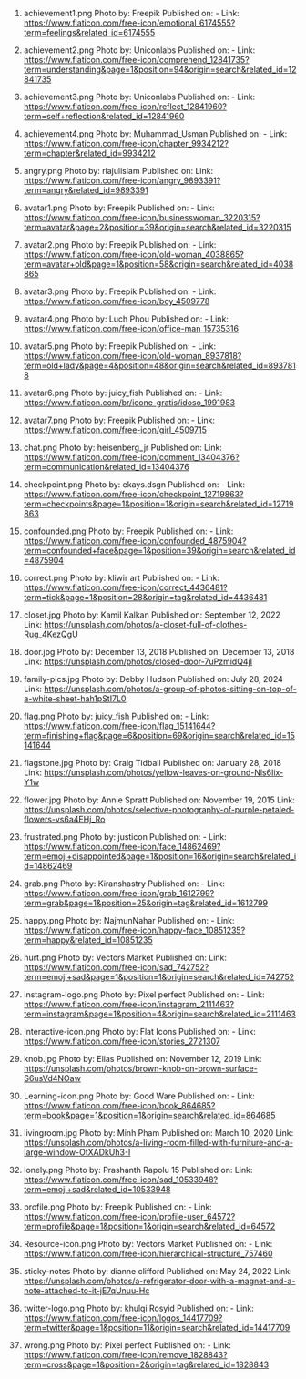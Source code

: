 
1) achievement1.png
Photo by: Freepik
Published on: - 
Link: https://www.flaticon.com/free-icon/emotional_6174555?term=feelings&related_id=6174555

2) achievement2.png
Photo by: Uniconlabs
Published on: -
Link: https://www.flaticon.com/free-icon/comprehend_12841735?term=understanding&page=1&position=94&origin=search&related_id=12841735

3) achievement3.png
Photo by: Uniconlabs
Published on: -
Link: https://www.flaticon.com/free-icon/reflect_12841960?term=self+reflection&related_id=12841960

4) achievement4.png
Photo by: Muhammad_Usman
Published on: -
Link: https://www.flaticon.com/free-icon/chapter_9934212?term=chapter&related_id=9934212

5) angry.png
Photo by: riajulislam
Published on:
Link: https://www.flaticon.com/free-icon/angry_9893391?term=angry&related_id=9893391

6) avatar1.png
Photo by: Freepik
Published on: -
Link: https://www.flaticon.com/free-icon/businesswoman_3220315?term=avatar&page=2&position=39&origin=search&related_id=3220315

7) avatar2.png
Photo by: Freepik
Published on: -
Link: https://www.flaticon.com/free-icon/old-woman_4038865?term=avatar+old&page=1&position=58&origin=search&related_id=4038865

8) avatar3.png
Photo by: Freepik
Published on: -
Link: https://www.flaticon.com/free-icon/boy_4509778

9) avatar4.png
Photo by: Luch Phou
Published on: -
Link: https://www.flaticon.com/free-icon/office-man_15735316

10) avatar5.png
Photo by: Freepik
Published on: -
Link: https://www.flaticon.com/free-icon/old-woman_8937818?term=old+lady&page=4&position=48&origin=search&related_id=8937818

11) avatar6.png
Photo by: juicy_fish
Published on: -
Link: https://www.flaticon.com/br/icone-gratis/idoso_1991983

12) avatar7.png
Photo by: Freepik
Published on: -
Link: https://www.flaticon.com/free-icon/girl_4509715

13) chat.png
Photo by: heisenberg_jr
Published on: 
Link: https://www.flaticon.com/free-icon/comment_13404376?term=communication&related_id=13404376

14) checkpoint.png
Photo by: ekays.dsgn
Published on: -
Link: https://www.flaticon.com/free-icon/checkpoint_12719863?term=checkpoints&page=1&position=1&origin=search&related_id=12719863

15) confounded.png
Photo by: Freepik 
Published on: -
Link: https://www.flaticon.com/free-icon/confounded_4875904?term=confounded+face&page=1&position=39&origin=search&related_id=4875904

16) correct.png
Photo by: kliwir art
Published on: - 
Link: https://www.flaticon.com/free-icon/correct_4436481?term=tick&page=1&position=28&origin=tag&related_id=4436481

17) closet.jpg
Photo by: Kamil Kalkan
Published on: September 12, 2022
Link: https://unsplash.com/photos/a-closet-full-of-clothes-Rug_4KezQgU

18) door.jpg
Photo by: December 13, 2018
Published on: December 13, 2018
Link: https://unsplash.com/photos/closed-door-7uPzmidQ4jI

19) family-pics.jpg
Photo by: Debby Hudson
Published on: July 28, 2024
Link: https://unsplash.com/photos/a-group-of-photos-sitting-on-top-of-a-white-sheet-hah1pStI7L0

20) flag.png
Photo by: juicy_fish
Published on: -
Link: https://www.flaticon.com/free-icon/flag_15141644?term=finishing+flag&page=6&position=69&origin=search&related_id=15141644

21) flagstone.jpg
Photo by: Craig Tidball
Published on: January 28, 2018
Link: https://unsplash.com/photos/yellow-leaves-on-ground-Nls6Iix-Y1w

22) flower.jpg
Photo by: Annie Spratt
Published on: November 19, 2015
Link: https://unsplash.com/photos/selective-photography-of-purple-petaled-flowers-vs6a4EHj_Ro

23) frustrated.png
Photo by: justicon
Published on: -
Link: https://www.flaticon.com/free-icon/face_14862469?term=emoji+disappointed&page=1&position=16&origin=search&related_id=14862469

24) grab.png
Photo by: Kiranshastry
Published on: -
Link: https://www.flaticon.com/free-icon/grab_1612799?term=grab&page=1&position=25&origin=tag&related_id=1612799

25) happy.png
Photo by: NajmunNahar
Published on: -
Link: https://www.flaticon.com/free-icon/happy-face_10851235?term=happy&related_id=10851235

26) hurt.png
Photo by: Vectors Market
Published on: 
Link: https://www.flaticon.com/free-icon/sad_742752?term=emoji+sad&page=1&position=1&origin=search&related_id=742752

27) instagram-logo.png
Photo by: Pixel perfect
Published on: -
Link: https://www.flaticon.com/free-icon/instagram_2111463?term=instagram&page=1&position=4&origin=search&related_id=2111463

28) Interactive-icon.png
Photo by: Flat Icons
Published on: -
Link: https://www.flaticon.com/free-icon/stories_2721307

29) knob.jpg
Photo by: Elias
Published on: November 12, 2019
Link: https://unsplash.com/photos/brown-knob-on-brown-surface-S6usVd4NOaw

30) Learning-icon.png
Photo by: Good Ware
Published on: -
Link: https://www.flaticon.com/free-icon/book_864685?term=book&page=1&position=1&origin=search&related_id=864685

31) livingroom.jpg
Photo by: Minh Pham
Published on: March 10, 2020
Link: https://unsplash.com/photos/a-living-room-filled-with-furniture-and-a-large-window-OtXADkUh3-I

32) lonely.png
Photo by: Prashanth Rapolu 15
Published on: 
Link: https://www.flaticon.com/free-icon/sad_10533948?term=emoji+sad&related_id=10533948

33) profile.png
Photo by: Freepik
Published on: -
Link: https://www.flaticon.com/free-icon/profile-user_64572?term=profile&page=1&position=1&origin=search&related_id=64572

34) Resource-icon.png 
Photo by: Vectors Market
Published on: -
Link: https://www.flaticon.com/free-icon/hierarchical-structure_757460

35) sticky-notes
Photo by: dianne clifford
Published on: May 24, 2022
Link: https://unsplash.com/photos/a-refrigerator-door-with-a-magnet-and-a-note-attached-to-it-jE7qUnuu-Hc

36) twitter-logo.png
Photo by: khulqi Rosyid
Published on: -
Link: https://www.flaticon.com/free-icon/logos_14417709?term=twitter&page=1&position=11&origin=search&related_id=14417709

37) wrong.png
Photo by: Pixel perfect
Published on: -
Link: https://www.flaticon.com/free-icon/remove_1828843?term=cross&page=1&position=2&origin=tag&related_id=1828843